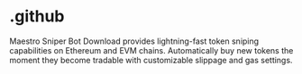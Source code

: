 # .github
Maestro Sniper Bot Download provides lightning-fast token sniping capabilities on Ethereum and EVM chains. Automatically buy new tokens the moment they become tradable with customizable slippage and gas settings.
